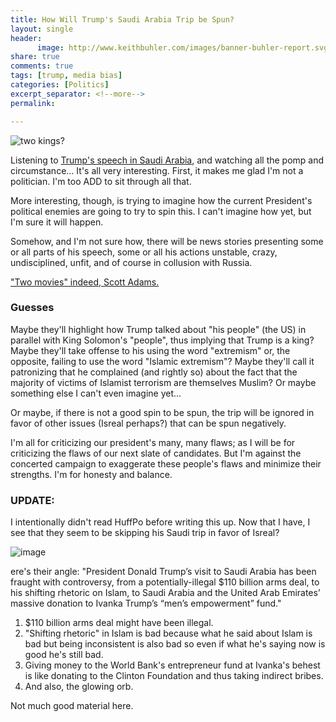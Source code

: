 ```yaml
---
title: How Will Trump's Saudi Arabia Trip be Spun?
layout: single
header:
      image: http://www.keithbuhler.com/images/banner-buhler-report.svg
share: true
comments: true
tags: [trump, media bias]
categories: [Politics]
excerpt_separator: <!--more-->
permalink: 

---
```


![two kings?](https://pixel.nymag.com/imgs/daily/intelligencer/2017/05/20/trump-saudi-arabia/trump-saudi-arabia-03.w600.h315.2x.jpg)

Listening to [Trump's speech in Saudi Arabia](http://thehill.com/blogs/pundits-blog/the-administration/334454-full-speech-president-donald-trump-address-in-saudi), and watching all the pomp and circumstance... It's all very interesting. First, it makes me glad I'm not a politician. I'm too ADD to sit through all that.

More interesting, though, is trying to imagine how the current President's political enemies are going to try to spin this. I can't imagine how yet, but I'm sure it will happen. 

<!--more-->

Somehow, and I'm not sure how, there will be news stories presenting some or all parts of his speech, some or all his actions unstable, crazy, undisciplined, unfit, and of course in collusion with Russia. 

["Two movies" indeed, Scott Adams.](http://blog.dilbert.com/post/157149611381/good-example-of-our-two-movie-reality) 

### Guesses

Maybe they'll highlight how Trump talked about "his people" (the US) in parallel with King Solomon's "people", thus implying that Trump is a king? Maybe they'll take offense to his using the word "extremism" or, the opposite, failing to use the word "Islamic extremism"? Maybe they'll call it patronizing that he complained (and rightly so) about the fact that the majority of victims of Islamist terrorism are themselves Muslim? Or maybe something else I can't even imagine yet... 

Or maybe, if there is not a good spin to be spun, the trip will be ignored in favor of other issues (Isreal perhaps?) that can be spun negatively.

I'm all for criticizing our president's many, many flaws; as I will be for criticizing the flaws of our next slate of candidates. But I'm against the concerted campaign to exaggerate these people's flaws and minimize their strengths. I'm for honesty and balance. 


### UPDATE: 

I intentionally didn't read HuffPo before writing this up. Now that I have, I see that they seem to be skipping his Saudi trip in favor of Isreal?

![image](https://scontent-iad3-1.xx.fbcdn.net/v/t1.0-9/18622679_10155072680190239_249857516788257965_n.jpg?oh=52be0c2d3259791f6b3343fe4c599a5d&oe=599FD358)

ere's their angle: "President Donald Trump’s visit to Saudi Arabia has been fraught with controversy, from a potentially-illegal $110 billion arms deal, to his shifting rhetoric on Islam, to Saudi Arabia and the United Arab Emirates’ massive donation to Ivanka Trump’s “men’s empowerment” fund."

1. $110 billion arms deal might have been illegal. 
2. "Shifting rhetoric" in Islam is bad because what he said about Islam is bad but being inconsistent is also bad so even if what he's saying now is good he's still bad. 
3. Giving money to the World Bank's entrepreneur fund at Ivanka's behest is like donating to the Clinton Foundation and thus taking indirect bribes. 
4. And also, the glowing orb.

Not much good material here.

